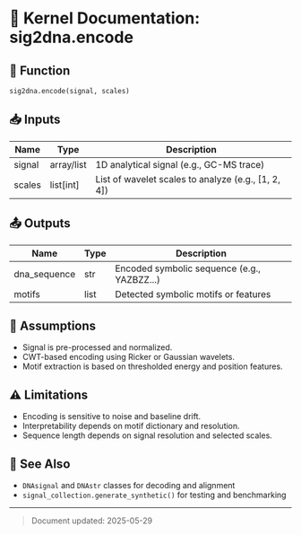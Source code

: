 # 📘 Kernel Documentation: sig2dna.encode

## 🔧 Function
`sig2dna.encode(signal, scales)`

## 📥 Inputs
| Name    | Type      | Description                                          |
|---------|-----------|------------------------------------------------------|
| signal  | array/list| 1D analytical signal (e.g., GC-MS trace)             |
| scales  | list[int] | List of wavelet scales to analyze (e.g., [1, 2, 4])  |

## 📤 Outputs
| Name         | Type    | Description                                         |
|--------------|---------|-----------------------------------------------------|
| dna_sequence | str     | Encoded symbolic sequence (e.g., YAZBZZ...)         |
| motifs       | list    | Detected symbolic motifs or features                |

## 🧠 Assumptions
- Signal is pre-processed and normalized.
- CWT-based encoding using Ricker or Gaussian wavelets.
- Motif extraction is based on thresholded energy and position features.

## ⚠️ Limitations
- Encoding is sensitive to noise and baseline drift.
- Interpretability depends on motif dictionary and resolution.
- Sequence length depends on signal resolution and selected scales.

## 🔗 See Also
- `DNAsignal` and `DNAstr` classes for decoding and alignment
- `signal_collection.generate_synthetic()` for testing and benchmarking

---

> Document updated: 2025-05-29

